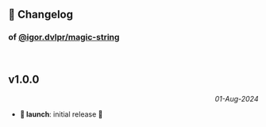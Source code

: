 ## 📒 Changelog

### of [@igor.dvlpr/magic-string](https://github.com/igorskyflyer/npm-magic-string)

<br>

## v1.0.0

<p align="right"><em>01-Aug-2024</em></p>

- **🚀 launch**: initial release 🎉
